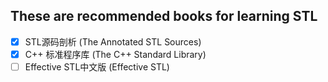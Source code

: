 ## These are recommended books for learning STL
- [x] STL源码剖析 (The Annotated STL Sources)
- [x] C++ 标准程序库 (The C++ Standard Library)
- [ ] Effective STL中文版 (Effective STL)